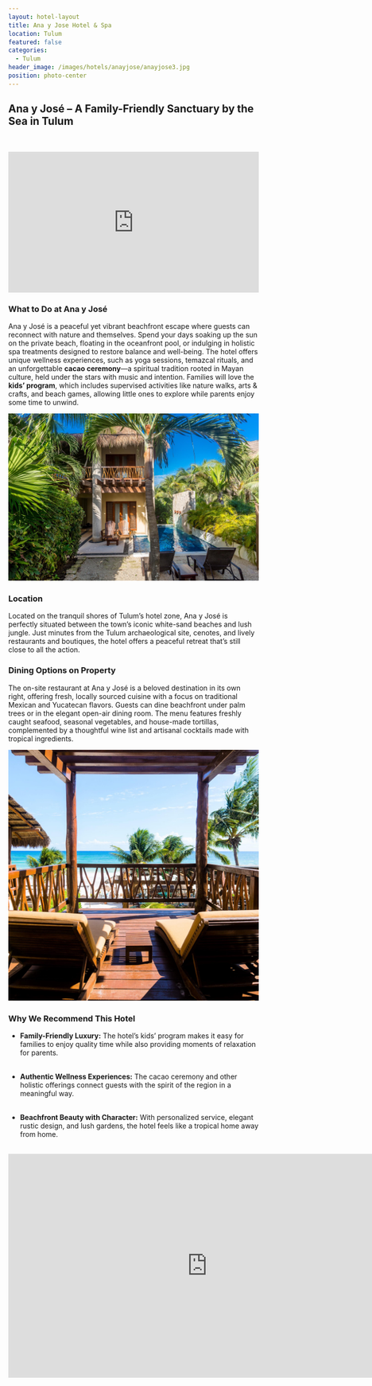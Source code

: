 ```yaml
---
layout: hotel-layout
title: Ana y Jose Hotel & Spa
location: Tulum
featured: false
categories:
  - Tulum
header_image: /images/hotels/anayjose/anayjose3.jpg
position: photo-center
---
```


## Ana y José – A Family-Friendly Sanctuary by the Sea in Tulum  

&nbsp;  

<style>.embed-container { position: relative; padding-bottom: 56.25%; height: 0; overflow: hidden; max-width: 100%; } .embed-container iframe, .embed-container object, .embed-container embed { position: absolute; top: 0; left: 0; width: 100%; height: 100%; }</style><div class='embed-container'><iframe src='https://www.youtube.com/embed/W2OLVASMdnk' frameborder='0' allowfullscreen></iframe></div>

### What to Do at Ana y José  
Ana y José is a peaceful yet vibrant beachfront escape where guests can reconnect with nature and themselves. Spend your days soaking up the sun on the private beach, floating in the oceanfront pool, or indulging in holistic spa treatments designed to restore balance and well-being. The hotel offers unique wellness experiences, such as yoga sessions, temazcal rituals, and an unforgettable **cacao ceremony**—a spiritual tradition rooted in Mayan culture, held under the stars with music and intention. Families will love the **kids’ program**, which includes supervised activities like nature walks, arts & crafts, and beach games, allowing little ones to explore while parents enjoy some time to unwind.

![](/images/hotels/anayjose/anayjose1.jpg)

### Location  
Located on the tranquil shores of Tulum’s hotel zone, Ana y José is perfectly situated between the town’s iconic white-sand beaches and lush jungle. Just minutes from the Tulum archaeological site, cenotes, and lively restaurants and boutiques, the hotel offers a peaceful retreat that’s still close to all the action.

### Dining Options on Property  
The on-site restaurant at Ana y José is a beloved destination in its own right, offering fresh, locally sourced cuisine with a focus on traditional Mexican and Yucatecan flavors. Guests can dine beachfront under palm trees or in the elegant open-air dining room. The menu features freshly caught seafood, seasonal vegetables, and house-made tortillas, complemented by a thoughtful wine list and artisanal cocktails made with tropical ingredients.

![](/images/hotels/anayjose/anayjose2.jpg)

### Why We Recommend This Hotel  
- **Family-Friendly Luxury:** The hotel’s kids’ program makes it easy for families to enjoy quality time while also providing moments of relaxation for parents.  
&nbsp;  

- **Authentic Wellness Experiences:** The cacao ceremony and other holistic offerings connect guests with the spirit of the region in a meaningful way.  
&nbsp;  

- **Beachfront Beauty with Character:** With personalized service, elegant rustic design, and lush gardens, the hotel feels like a tropical home away from home.  
&nbsp;  


<iframe src="https://www.google.com/maps/embed?pb=!1m18!1m12!1m3!1d3745.441005128865!2d-87.45808022435769!3d20.157355517136164!2m3!1f0!2f0!3f0!3m2!1i1024!2i768!4f13.1!3m3!1m2!1s0x8f4fd0cdfc1a4877%3A0x2946875298b02e72!2sAna%20y%20Jos%C3%A9%20Hotel%20%26%20Spa!5e0!3m2!1sen!2ses!4v1745237936460!5m2!1sen!2ses" width="800" height="450" style="border:0;" allowfullscreen="" loading="lazy" referrerpolicy="no-referrer-when-downgrade"></iframe>